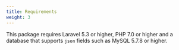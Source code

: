 ```yaml
---
title: Requirements
weight: 3
---
```


This package requires Laravel 5.3 or higher, PHP 7.0 or higher and a database that supports `json` fields such as MySQL 5.7.8 or higher.
